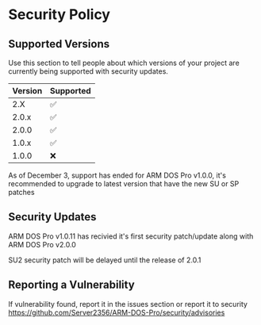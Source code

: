 # Security Policy

## Supported Versions

Use this section to tell people about which versions of your project are
currently being supported with security updates.

| Version | Supported          |
| ------- | ------------------ |
| 2.X     | :white_check_mark: |
| 2.0.x   | :white_check_mark: |
| 2.0.0   | :white_check_mark: |
| 1.0.x   | :white_check_mark: |
| 1.0.0   | :x:                |

As of December 3, support has ended for ARM DOS Pro v1.0.0, it's recommended to upgrade to latest version that have the new SU or SP patches
## Security Updates
ARM DOS Pro v1.0.11 has recivied it's first security patch/update along with ARM DOS Pro v2.0.0

SU2 security patch will be delayed until the release of 2.0.1
## Reporting a Vulnerability

If vulnerability found, report it in the issues section or report it to security
https://github.com/Server2356/ARM-DOS-Pro/security/advisories
